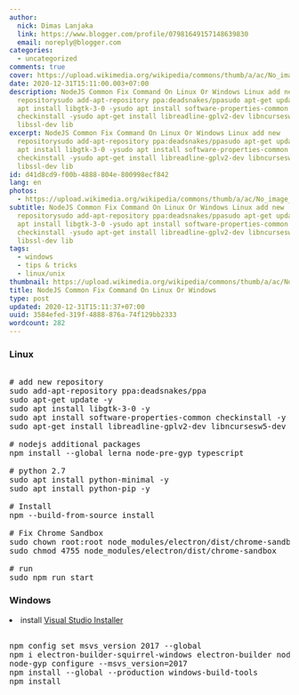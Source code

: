 ```yaml
---
author:
  nick: Dimas Lanjaka
  link: https://www.blogger.com/profile/07981649157148639830
  email: noreply@blogger.com
categories:
  - uncategorized
comments: true
cover: https://upload.wikimedia.org/wikipedia/commons/thumb/a/ac/No_image_available.svg/2048px-No_image_available.svg.png
date: 2020-12-31T15:11:00.003+07:00
description: NodeJS Common Fix Command On Linux Or Windows Linux add new
  repositorysudo add-apt-repository ppa:deadsnakes/ppasudo apt-get update -ysudo
  apt install libgtk-3-0 -ysudo apt install software-properties-common
  checkinstall -ysudo apt-get install libreadline-gplv2-dev libncursesw5-dev
  libssl-dev lib
excerpt: NodeJS Common Fix Command On Linux Or Windows Linux add new
  repositorysudo add-apt-repository ppa:deadsnakes/ppasudo apt-get update -ysudo
  apt install libgtk-3-0 -ysudo apt install software-properties-common
  checkinstall -ysudo apt-get install libreadline-gplv2-dev libncursesw5-dev
  libssl-dev lib
id: d41d8cd9-f00b-4888-804e-800998ecf842
lang: en
photos:
  - https://upload.wikimedia.org/wikipedia/commons/thumb/a/ac/No_image_available.svg/2048px-No_image_available.svg.png
subtitle: NodeJS Common Fix Command On Linux Or Windows Linux add new
  repositorysudo add-apt-repository ppa:deadsnakes/ppasudo apt-get update -ysudo
  apt install libgtk-3-0 -ysudo apt install software-properties-common
  checkinstall -ysudo apt-get install libreadline-gplv2-dev libncursesw5-dev
  libssl-dev lib
tags:
  - windows
  - tips & tricks
  - linux/unix
thumbnail: https://upload.wikimedia.org/wikipedia/commons/thumb/a/ac/No_image_available.svg/2048px-No_image_available.svg.png
title: NodeJS Common Fix Command On Linux Or Windows
type: post
updated: 2020-12-31T15:11:37+07:00
uuid: 3584efed-319f-4888-876a-74f129bb2333
wordcount: 282
---
```


<p></p><h3>Linux</h3> <pre class="bash"><br># add new repository<br>sudo add-apt-repository ppa:deadsnakes/ppa<br>sudo apt-get update -y<br>sudo apt install libgtk-3-0 -y<br>sudo apt install software-properties-common checkinstall -y<br>sudo apt-get install libreadline-gplv2-dev libncursesw5-dev libssl-dev libsqlite3-dev tk-dev libgdbm-dev libc6-dev libbz2-dev libffi-dev zlib1g-dev build-essential libncurses5-dev libgmp-dev libnss3-dev wget -y<br><br># nodejs additional packages<br>npm install --global lerna node-pre-gyp typescript<br><br># python 2.7<br>sudo apt install python-minimal -y<br>sudo apt install python-pip -y<br><br># Install<br>npm --build-from-source install<br><br># Fix Chrome Sandbox<br>sudo chown root:root node_modules/electron/dist/chrome-sandbox<br>sudo chmod 4755 node_modules/electron/dist/chrome-sandbox<br><br># run<br>sudo npm run start<br></pre> <h3>Windows</h3><li>install <a href="https://visualstudio.microsoft.com/thank-you-downloading-visual-studio/?sku=BuildTools" rel="noopener noreferer nofollow">Visual Studio Installer</a></li><pre><br>npm config set msvs_version 2017 --global<br>npm i electron-builder-squirrel-windows electron-builder node-gyp electron electron-rebuild -g<br>node-gyp configure --msvs_version=2017<br>npm install --global --production windows-build-tools<br>npm install<br></pre> <p></p>